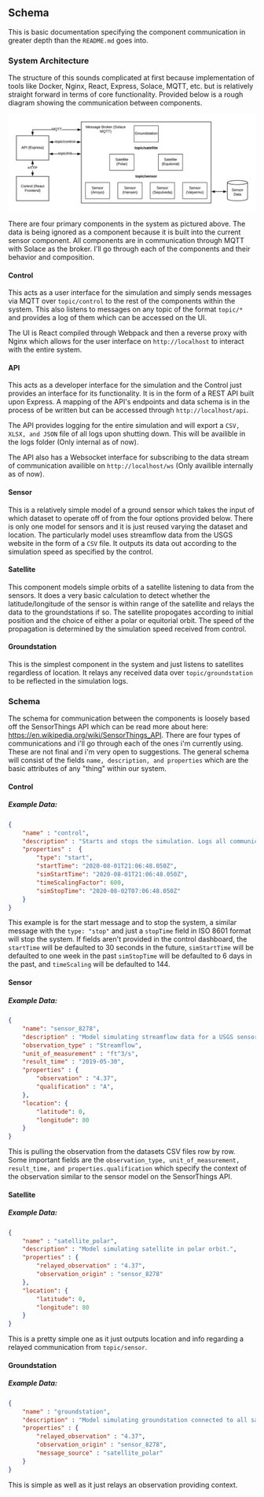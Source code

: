 ## Schema

This is basic documentation specifying the component communication in greater depth than the `README.md` goes into.

### System Architecture

The structure of this sounds complicated at first because implementation of tools like Docker, Nginx, React, Express, Solace, MQTT, etc. but is relatively straight forward in terms of core functionality. Provided below is a rough diagram showing the communication between components.

![Architecture Diagram](./doc_files/arch.png)

There are four primary components in the system as pictured above. The data is being ignored as a component because it is built into the current sensor component. All components are in communication through MQTT with Solace as the broker. I'll go through each of the components and their behavior and composition.

#### Control

This acts as a user interface for the simulation and simply sends messages via MQTT over `topic/control` to the rest of the components within the system. This also listens to messages on any topic of the format `topic/*` and provides a log of them which can be accessed on the UI.

The UI is React compiled through Webpack and then a reverse proxy with Nginx which allows for the user interface on `http://localhost` to interact with the entire system.

#### API

This acts as a developer interface for the simulation and the Control just provides an interface for its functionality. It is in the form of a REST API built upon Express. A mapping of the API's endpoints and data schema is in the process of be written but can be accessed through `http://localhost/api`.

The API provides logging for the entire simulation and will export a `CSV, XLSX, and JSON` file of all logs upon shutting down. This will be availible in the logs folder (Only internal as of now).

The API also has a Websocket interface for subscribing to the data stream of communication availible on `http://localhost/ws` (Only availible internally as of now).

#### Sensor

This is a relatively simple model of a ground sensor which takes the input of which dataset to operate off of from the four options provided below. There is only one model for sensors and it is just reused varying the dataset and location. The particularly model uses streamflow data from the USGS website in the form of a `CSV` file. It outputs its data out according to the simulation speed as specified by the control.

#### Satellite

This component models simple orbits of a satellite listening to data from the sensors. It does a very basic calculation to detect whether the latitude/longitude of the sensor is within range of the satellite and relays the data to the groundstations if so. The satellite propogates according to initial position and the choice of either a polar or equitorial orbit. The speed of the propagation is determined by the simulation speed received from control.

#### Groundstation

This is the simplest component in the system and just listens to satellites regardless of location. It relays any received data over `topic/groundstation` to be reflected in the simulation logs.

### Schema

The schema for communication between the components is loosely based off the SensorThings API which can be read more about here: https://en.wikipedia.org/wiki/SensorThings_API. There are four types of communications and i'll go through each of the ones i'm currently using. These are not final and i'm very open to suggestions. The general schema will consist of the fields `name, description, and properties` which are the basic attributes of any "thing" within our system.

#### Control

##### Example Data:

```json
{
    "name" : "control",
    "description" : "Starts and stops the simulation. Logs all communications over 'topic/*'.",
    "properties" : 	{
        "type": "start",
        "startTime": "2020-08-01T21:06:48.050Z",
        "simStartTime": "2020-08-01T21:06:48.050Z",
        "timeScalingFactor": 600,
        "simStopTime": "2020-08-02T07:06:48.050Z"
    }
}
```

This example is for the start message and to stop the system, a similar message with the `type: "stop"` and just a `stopTime` field in ISO 8601 format will stop the system. If fields aren't provided in the control dashboard, the `startTime` will be defaulted to 30 seconds in the future, `simStartTime` will be defaulted to one week in the past `simStopTime` will be defaulted to 6 days in the past, and `timeScaling` will be defaulted to 144.

#### Sensor

##### Example Data:

```json
{
    "name": "sensor_8278",
    "description" : "Model simulating streamflow data for a USGS sensor in Arroyo, California.",
    "observation_type" : "Streamflow",
    "unit_of_measurement" : "ft^3/s",
    "result_time" : "2019-05-30",
    "properties" : {
        "observation" : "4.37",
        "qualification" : "A",
    },
    "location": {
        "latitude": 0,
        "longitude": 80
    }
}
```

This is pulling the observation from the datasets CSV files row by row. Some important fields are the `observation_type, unit_of_measurement, result_time, and properties.qualification` which specify the context of the observation similar to the sensor model on the SensorThings API.

#### Satellite

##### Example Data:

```json
{
    "name" : "satellite_polar",
    "description" : "Model simulating satellite in polar orbit.",
    "properties" : {
        "relayed_observation" : "4.37",
        "observation_origin" : "sensor_8278"
    },
    "location": {
        "latitude": 0,
        "longitude": 80
    }
}
```

This is a pretty simple one as it just outputs location and info regarding a relayed communication from `topic/sensor`.

#### Groundstation

##### Example Data:

```json
{
    "name" : "groundstation",
    "description" : "Model simulating groundstation connected to all satellites.",
    "properties" : {
        "relayed_observation" : "4.37",
        "observation_origin" : "sensor_8278",
        "message_source" : "satellite_polar"
    }
}
```

This is simple as well as it just relays an observation providing context.


